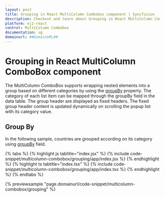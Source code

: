 ```yaml
---
layout: post
title: Grouping in React MultiColumn Combobox component | Syncfusion
description: Checkout and learn about Grouping in React MultiColumn Combobox component of Syncfusion Essential JS 2 and more.
platform: ej2-react
control: MultiColumn Combobox
documentation: ug
domainurl: ##DomainURL##
---
```


# Grouping in React MultiColumn ComboBox component

The MultiColumn ComboBox supports wrapping nested elements into a group based on different categories by using the [groupBy](https://ej2.syncfusion.com/react/documentation/api/multicolumn-combobox/fieldSettingsModel/#groupby) property. The category of each list item can be mapped through the groupBy field in the data table. The group header are displayed as fixed headers. The fixed group header content is updated dynamically on scrolling the popup list with its category value.

## Group By

In the following sample, countries are grouped according on its category using [groupBy](https://ej2.syncfusion.com/react/documentation/api/multicolumn-combobox/fieldSettingsModel/#groupby) field.

{% tabs %}
{% highlight js tabtitle="index.jsx" %}
{% include code-snippet/multicolumn-combobox/grouping/app/index.jsx %}
{% endhighlight %}
{% highlight ts tabtitle="index.tsx" %}
{% include code-snippet/multicolumn-combobox/grouping/app/index.tsx %}
{% endhighlight %}
{% endtabs %}

{% previewsample "page.domainurl/code-snippet/multicolumn-combobox/grouping" %}
